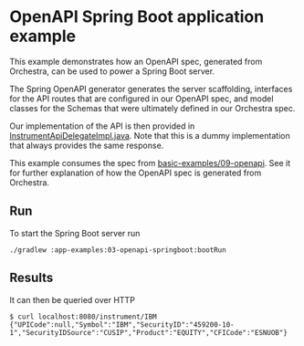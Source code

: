 # OpenAPI Spring Boot application example

This example demonstrates how an OpenAPI spec, generated from Orchestra, can be used to power a Spring Boot server.

The Spring OpenAPI generator generates the server scaffolding, interfaces for the API routes that are configured
in our OpenAPI spec, and model classes for the Schemas that were ultimately defined in our Orchestra spec.

Our implementation of the API is then provided in
[InstrumentApiDelegateImpl.java](./src/main/java/org/example/orchestra/springboot/InstrumentApiDelegateImpl.java). 
Note that this is a dummy implementation that always provides the same response.

This example consumes the spec from [basic-examples/09-openapi](../../basic-examples/09-openapi). See it for further 
explanation of how the OpenAPI spec is generated from Orchestra.

## Run

To start the Spring Boot server run

```
./gradlew :app-examples:03-openapi-springboot:bootRun
```

## Results 

It can then be queried over HTTP
```
$ curl localhost:8080/instrument/IBM
{"UPICode":null,"Symbol":"IBM","SecurityID":"459200-10-1","SecurityIDSource":"CUSIP","Product":"EQUITY","CFICode":"ESNUOB"}
```
